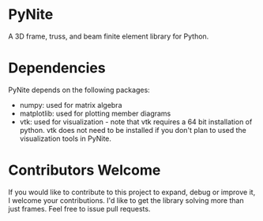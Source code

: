 # PyNite
A 3D frame, truss, and beam finite element library for Python.

# Dependencies
PyNite depends on the following packages:
* numpy: used for matrix algebra
* matplotlib: used for plotting member diagrams
* vtk: used for visualization - note that vtk requires a 64 bit installation of python. vtk does not need to be installed if you don't plan to used the visualization tools in PyNite.

# Contributors Welcome
If you would like to contribute to this project to expand, debug or improve it, I welcome your contributions. I'd like to get the library solving more than just frames. Feel free to issue pull requests.
